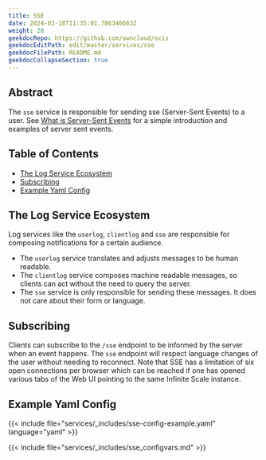 ```yaml
---
title: SSE
date: 2024-03-18T11:35:01.706346663Z
weight: 20
geekdocRepo: https://github.com/owncloud/ocis
geekdocEditPath: edit/master/services/sse
geekdocFilePath: README.md
geekdocCollapseSection: true
---
```


<!-- Do not edit this file, it is autogenerated. Edit the service README.md instead -->

## Abstract


The `sse` service is responsible for sending sse (Server-Sent Events) to a user. See [What is Server-Sent Events](https://medium.com/yemeksepeti-teknoloji/what-is-server-sent-events-sse-and-how-to-implement-it-904938bffd73) for a simple introduction and examples of server sent events.


## Table of Contents

* [The Log Service Ecosystem](#the-log-service-ecosystem)
* [Subscribing](#subscribing)
* [Example Yaml Config](#example-yaml-config)

## The Log Service Ecosystem

Log services like the `userlog`, `clientlog` and `sse` are responsible for composing notifications for a certain audience.
  -   The `userlog` service translates and adjusts messages to be human readable.
  -   The `clientlog` service composes machine readable messages, so clients can act without the need to query the server.
  -   The `sse` service is only responsible for sending these messages. It does not care about their form or language.

## Subscribing

Clients can subscribe to the `/sse` endpoint to be informed by the server when an event happens. The `sse` endpoint will respect language changes of the user without needing to reconnect. Note that SSE has a limitation of six open connections per browser which can be reached if one has opened various tabs of the Web UI pointing to the same Infinite Scale instance.
## Example Yaml Config
{{< include file="services/_includes/sse-config-example.yaml"  language="yaml" >}}

{{< include file="services/_includes/sse_configvars.md" >}}


